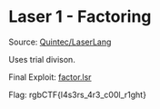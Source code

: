 # Laser 1 - Factoring

Source: [Quintec/LaserLang](https://github.com/Quintec/LaserLang)

Uses trial divison.

Final Exploit: [factor.lsr](./factor.lsr)

Flag: rgbCTF{l4s3rs_4r3_c00l_r1ght}
